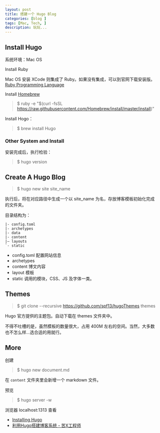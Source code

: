 ```yaml
---
layout: post
title: 搭建一个 Hugo Blog
categories: [blog ]
tags: [Mac, Tech, ]
description: 玩玩...  
---
```





## Install Hugo

系统环境：Mac OS 

Install Ruby

Mac OS 安装 XCode 则集成了 Ruby。如果没有集成，可以到官网下载安装版。[Ruby Programming Language](https://www.ruby-lang.org/en/)

Install [Homebrew](http://brew.sh/index.html)

> $ ruby -e "$(curl -fsSL https://raw.githubusercontent.com/Homebrew/install/master/install)"

Install Hogo：

> $ brew install Hugo



### Other System and Install 


安装完成后，执行检验：

> $ hugo version

## Create A Hugo Blog

> $ hugo new site site_name

执行后，将在对应路径中生成一个以 site_name 为名，存放博客模板初始化完成的文件夹。

目录结构为：

    |- config.toml
    |- archetypes
    |- data
    |- content
    |— layouts
    `- static
			
			
* config.toml 配置网站信息
* archetypes 
* content 博文内容
* layout 模板
* static 调用的模块，CSS、JS 及字体一类。

## Themes

> $ git clone --recursive https://github.com/spf13/hugoThemes themes

Hugo 官方提供的主题包。自动下载在 themes 文件夹中。

不得不吐槽的是，虽然模板的数量很大，占用 400M 左右的空间。当然，大多数也不怎么样...选合适的用就行。

## More

创建

> $ hugo new document.md

在 `content` 文件夹里会新增一个 markdown 文件。


预览

> $ hugo server -w

浏览器 localhost:1313 查看





* [Installing Hugo](https://gohugo.io/overview/installing/)
* [利用Hugo搭建博客系统 - 苦X工程师](http://kevensya.github.io/post/hugo-install/)